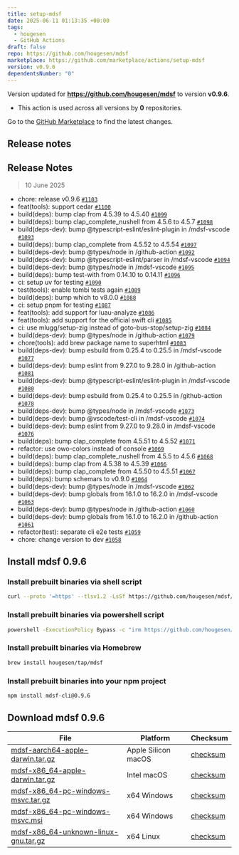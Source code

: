 ```yaml
---
title: setup-mdsf
date: 2025-06-11 01:13:35 +00:00
tags:
  - hougesen
  - GitHub Actions
draft: false
repo: https://github.com/hougesen/mdsf
marketplace: https://github.com/marketplace/actions/setup-mdsf
version: v0.9.6
dependentsNumber: "0"
---
```



Version updated for **https://github.com/hougesen/mdsf** to version **v0.9.6**.
- This action is used across all versions by **0** repositories.

Go to the [GitHub Marketplace](https://github.com/marketplace/actions/setup-mdsf) to find the latest changes.

## Release notes

## Release Notes

> 10 June 2025

- chore: release v0.9.6 [`#1103`](https://github.com/hougesen/mdsf/pull/1103)
- feat(tools): support cedar [`#1100`](https://github.com/hougesen/mdsf/pull/1100)
- build(deps): bump clap from 4.5.39 to 4.5.40 [`#1099`](https://github.com/hougesen/mdsf/pull/1099)
- build(deps): bump clap_complete_nushell from 4.5.6 to 4.5.7 [`#1098`](https://github.com/hougesen/mdsf/pull/1098)
- build(deps-dev): bump @typescript-eslint/eslint-plugin in /mdsf-vscode [`#1093`](https://github.com/hougesen/mdsf/pull/1093)
- build(deps): bump clap_complete from 4.5.52 to 4.5.54 [`#1097`](https://github.com/hougesen/mdsf/pull/1097)
- build(deps-dev): bump @types/node in /github-action [`#1092`](https://github.com/hougesen/mdsf/pull/1092)
- build(deps-dev): bump @typescript-eslint/parser in /mdsf-vscode [`#1094`](https://github.com/hougesen/mdsf/pull/1094)
- build(deps-dev): bump @types/node in /mdsf-vscode [`#1095`](https://github.com/hougesen/mdsf/pull/1095)
- build(deps): bump test-with from 0.14.10 to 0.14.11 [`#1096`](https://github.com/hougesen/mdsf/pull/1096)
- ci: setup uv for testing [`#1090`](https://github.com/hougesen/mdsf/pull/1090)
- test(tools): enable tombi tests again [`#1089`](https://github.com/hougesen/mdsf/pull/1089)
- build(deps): bump which to v8.0.0 [`#1088`](https://github.com/hougesen/mdsf/pull/1088)
- ci: setup pnpm for testing [`#1087`](https://github.com/hougesen/mdsf/pull/1087)
- feat(tools): add support for luau-analyze [`#1086`](https://github.com/hougesen/mdsf/pull/1086)
- feat(tools): add support for the official swift cli [`#1085`](https://github.com/hougesen/mdsf/pull/1085)
- ci: use mlugg/setup-zig instead of goto-bus-stop/setup-zig [`#1084`](https://github.com/hougesen/mdsf/pull/1084)
- build(deps-dev): bump @types/node in /github-action [`#1079`](https://github.com/hougesen/mdsf/pull/1079)
- chore(tools): add brew package name to superhtml [`#1083`](https://github.com/hougesen/mdsf/pull/1083)
- build(deps-dev): bump esbuild from 0.25.4 to 0.25.5 in /mdsf-vscode [`#1077`](https://github.com/hougesen/mdsf/pull/1077)
- build(deps-dev): bump eslint from 9.27.0 to 9.28.0 in /github-action [`#1081`](https://github.com/hougesen/mdsf/pull/1081)
- build(deps-dev): bump @typescript-eslint/eslint-plugin in /mdsf-vscode [`#1080`](https://github.com/hougesen/mdsf/pull/1080)
- build(deps-dev): bump esbuild from 0.25.4 to 0.25.5 in /github-action [`#1078`](https://github.com/hougesen/mdsf/pull/1078)
- build(deps-dev): bump @types/node in /mdsf-vscode [`#1073`](https://github.com/hougesen/mdsf/pull/1073)
- build(deps-dev): bump @vscode/test-cli in /mdsf-vscode [`#1074`](https://github.com/hougesen/mdsf/pull/1074)
- build(deps-dev): bump eslint from 9.27.0 to 9.28.0 in /mdsf-vscode [`#1076`](https://github.com/hougesen/mdsf/pull/1076)
- build(deps): bump clap_complete from 4.5.51 to 4.5.52 [`#1071`](https://github.com/hougesen/mdsf/pull/1071)
- refactor: use owo-colors instead of console [`#1069`](https://github.com/hougesen/mdsf/pull/1069)
- build(deps): bump clap_complete_nushell from 4.5.5 to 4.5.6 [`#1068`](https://github.com/hougesen/mdsf/pull/1068)
- build(deps): bump clap from 4.5.38 to 4.5.39 [`#1066`](https://github.com/hougesen/mdsf/pull/1066)
- build(deps): bump clap_complete from 4.5.50 to 4.5.51 [`#1067`](https://github.com/hougesen/mdsf/pull/1067)
- build(deps): bump schemars to v0.9.0 [`#1064`](https://github.com/hougesen/mdsf/pull/1064)
- build(deps-dev): bump @types/node in /mdsf-vscode [`#1062`](https://github.com/hougesen/mdsf/pull/1062)
- build(deps-dev): bump globals from 16.1.0 to 16.2.0 in /mdsf-vscode [`#1063`](https://github.com/hougesen/mdsf/pull/1063)
- build(deps-dev): bump @types/node in /github-action [`#1060`](https://github.com/hougesen/mdsf/pull/1060)
- build(deps-dev): bump globals from 16.1.0 to 16.2.0 in /github-action [`#1061`](https://github.com/hougesen/mdsf/pull/1061)
- refactor(test): separate cli e2e tests [`#1059`](https://github.com/hougesen/mdsf/pull/1059)
- chore: change version to dev [`#1058`](https://github.com/hougesen/mdsf/pull/1058)

## Install mdsf 0.9.6

### Install prebuilt binaries via shell script

```sh
curl --proto '=https' --tlsv1.2 -LsSf https://github.com/hougesen/mdsf/releases/download/v0.9.6/mdsf-installer.sh | sh
```

### Install prebuilt binaries via powershell script

```sh
powershell -ExecutionPolicy Bypass -c "irm https://github.com/hougesen/mdsf/releases/download/v0.9.6/mdsf-installer.ps1 | iex"
```

### Install prebuilt binaries via Homebrew

```sh
brew install hougesen/tap/mdsf
```

### Install prebuilt binaries into your npm project

```sh
npm install mdsf-cli@0.9.6
```

## Download mdsf 0.9.6

|  File  | Platform | Checksum |
|--------|----------|----------|
| [mdsf-aarch64-apple-darwin.tar.gz](https://github.com/hougesen/mdsf/releases/download/v0.9.6/mdsf-aarch64-apple-darwin.tar.gz) | Apple Silicon macOS | [checksum](https://github.com/hougesen/mdsf/releases/download/v0.9.6/mdsf-aarch64-apple-darwin.tar.gz.sha256) |
| [mdsf-x86_64-apple-darwin.tar.gz](https://github.com/hougesen/mdsf/releases/download/v0.9.6/mdsf-x86_64-apple-darwin.tar.gz) | Intel macOS | [checksum](https://github.com/hougesen/mdsf/releases/download/v0.9.6/mdsf-x86_64-apple-darwin.tar.gz.sha256) |
| [mdsf-x86_64-pc-windows-msvc.tar.gz](https://github.com/hougesen/mdsf/releases/download/v0.9.6/mdsf-x86_64-pc-windows-msvc.tar.gz) | x64 Windows | [checksum](https://github.com/hougesen/mdsf/releases/download/v0.9.6/mdsf-x86_64-pc-windows-msvc.tar.gz.sha256) |
| [mdsf-x86_64-pc-windows-msvc.msi](https://github.com/hougesen/mdsf/releases/download/v0.9.6/mdsf-x86_64-pc-windows-msvc.msi) | x64 Windows | [checksum](https://github.com/hougesen/mdsf/releases/download/v0.9.6/mdsf-x86_64-pc-windows-msvc.msi.sha256) |
| [mdsf-x86_64-unknown-linux-gnu.tar.gz](https://github.com/hougesen/mdsf/releases/download/v0.9.6/mdsf-x86_64-unknown-linux-gnu.tar.gz) | x64 Linux | [checksum](https://github.com/hougesen/mdsf/releases/download/v0.9.6/mdsf-x86_64-unknown-linux-gnu.tar.gz.sha256) |



